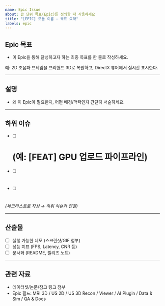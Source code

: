 ```yaml
---
name: Epic Issue
about: 큰 단위 목표(Epic)를 정의할 때 사용하세요
title: "[EPIC] 모듈 이름 — 목표 요약"
labels: epic
---
```


## Epic 목표
- 이 Epic을 통해 달성하고자 하는 최종 목표를 한 줄로 작성하세요.

예: 2D 초음파 프레임을 프리핸드 3D로 복원하고, DirectX 뷰어에서 실시간 표시한다.

---

## 설명
- 왜 이 Epic이 필요한지, 어떤 배경/맥락인지 간단히 서술하세요.

---

## 하위 이슈
- [ ] # (예: [FEAT] GPU 업로드 파이프라인)
- [ ] #
- [ ] #

*(체크리스트로 작성 → 하위 이슈와 연결)*

---

## 산출물
- [ ] 실행 가능한 데모 (스크린샷/GIF 첨부)
- [ ] 성능 지표 (FPS, Latency, CNR 등)
- [ ] 문서화 (README, 릴리즈 노트)

---

## 관련 자료
- 데이터셋/논문/참고 링크 첨부
- Epic 필드: MRI 3D / US 2D / US 3D Recon / Viewer / AI Plugin / Data & Sim / QA & Docs
